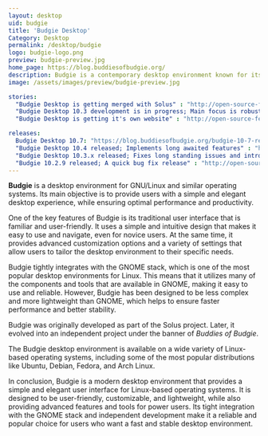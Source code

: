 ```yaml
---
layout: desktop
uid: budgie
title: 'Budgie Desktop'
Category: Desktop
permalink: /desktop/budgie
logo: budgie-logo.png
preview: budgie-preview.jpg
home_page: https://blog.buddiesofbudgie.org/
description: Budgie is a contemporary desktop environment known for its chic design, ease of use, and productivity. Stay informed on Budgie desktop news and updates.
image: /assets/images/preview/budgie-preview.jpg

stories:
  "Budgie Desktop is getting merged with Solus" : "http://open-source-feed.blogspot.com/2018/05/budgie-desktop-getting-remerged-with.html"
  "Budgie Desktop 10.3 development is in progress; Main focus is robustness" : "http://open-source-feed.blogspot.com/2017/04/budgie-desktop-103-development-is-in.html"
  "Budgie Desktop is getting it's own website" : "http://open-source-feed.blogspot.com/2016/12/budgie-desktop-is-getting-its-own.html"

releases:
  Budgie Desktop 10.7: "https://blog.buddiesofbudgie.org/budgie-10-7-released/"
  "Budgie Desktop 10.4 released; Implements long awaited features" : "http://open-source-feed.blogspot.com/2017/08/budgie-desktop-104-released-implements.html"
  "Budgie Desktop 10.3.x released; Fixes long standing issues and introduces essential features " : "http://open-source-feed.blogspot.com/2017/04/budgie-desktop-103x-released-fixes-long.html"
  "Budgie 10.2.9 released; A quick bug fix release" : "http://open-source-feed.blogspot.com/2016/12/budgie-1029-released-quick-bug-fix.html"
---
```


**Budgie** is a desktop environment for GNU/Linux and similar operating systems. Its main objective is to provide users with a simple and elegant desktop experience, while ensuring optimal performance and productivity. 

One of the key features of Budgie is its traditional user interface that is familiar and user-friendly. It uses a simple and intuitive design that makes it easy to use and navigate, even for novice users. At the same time, it provides advanced customization options and a variety of settings that allow users to tailor the desktop environment to their specific needs.

Budgie tightly integrates with the GNOME stack, which is one of the most popular desktop environments for Linux. This means that it utilizes many of the components and tools that are available in GNOME, making it easy to use and reliable. However, Budgie has been designed to be less complex and more lightweight than GNOME, which helps to ensure faster performance and better stability.

Budgie was originally developed as part of the Solus project. Later, it evolved into an independent project under the banner of *Buddies of Budgie*.

The Budgie desktop environment is available on a wide variety of Linux-based operating systems, including some of the most popular distributions like Ubuntu, Debian, Fedora, and Arch Linux. 

In conclusion, Budgie is a modern desktop environment that provides a simple and elegant user interface for Linux-based operating systems. It is designed to be user-friendly, customizable, and lightweight, while also providing advanced features and tools for power users. Its tight integration with the GNOME stack and independent development make it a reliable and popular choice for users who want a fast and stable desktop environment.
